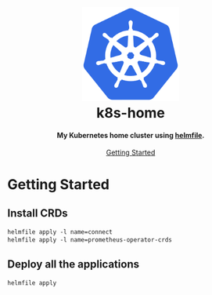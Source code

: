 <h1 align="center">
  <br><img src="project-logo.svg" height="192px">
  <br>
  k8s-home
  <br>
</h1>

<h4 align="center">My Kubernetes home cluster using <a href="https://helmfile.readthedocs.io">helmfile</a>.</h4>

<p align="center">
  <a href="#getting-started">Getting Started</a>
</p>

# Getting Started

## Install CRDs

```
helmfile apply -l name=connect
helmfile apply -l name=prometheus-operator-crds
```

## Deploy all the applications

```
helmfile apply
```
